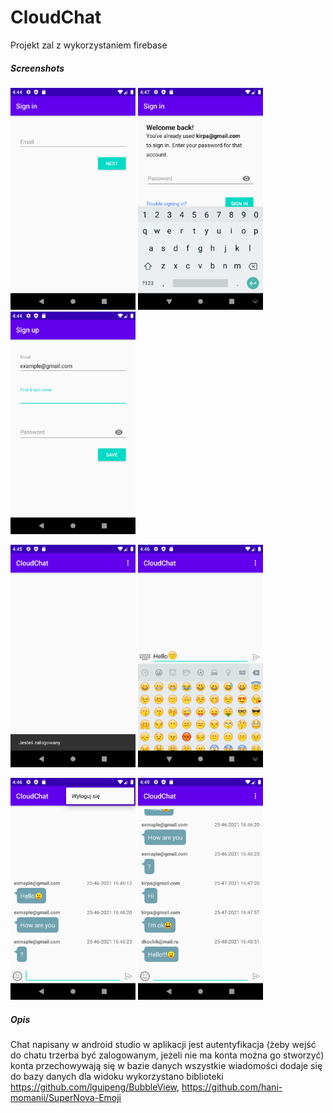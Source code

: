 # CloudChat
Projekt zal z wykorzystaniem firebase


##### Screenshots

<img src="https://github.com/DaniilKochyk/CloudChat/blob/master/Screenshots/Screenshot_1619369048.png" width="200"> <img src="https://github.com/DaniilKochyk/CloudChat/blob/master/Screenshots/Screenshot_1619369225.png" width="200"> <img src="https://github.com/DaniilKochyk/CloudChat/blob/master/Screenshots/Screenshot_1619369075.png" width="200">

<img src="https://github.com/DaniilKochyk/CloudChat/blob/master/Screenshots/Screenshot_1619369153.png" width="200"> <img src="https://github.com/DaniilKochyk/CloudChat/blob/master/Screenshots/Screenshot_1619369171.png" width="200">

<img src="https://github.com/DaniilKochyk/CloudChat/blob/master/Screenshots/Screenshot_1619369197.png" width="200"> <img src="https://github.com/DaniilKochyk/CloudChat/blob/master/Screenshots/Screenshot_1619369343.png" width="200">

##### Opis
Chat napisany w android studio 
w aplikacji jest autentyfikacja (żeby wejść do chatu trzerba być zalogowanym, jeżeli nie ma konta można go stworzyć) konta przechowywają się w bazie danych
wszystkie wiadomości dodaje się do bazy danych
dla widoku wykorzystano biblioteki https://github.com/lguipeng/BubbleView, https://github.com/hani-momanii/SuperNova-Emoji
